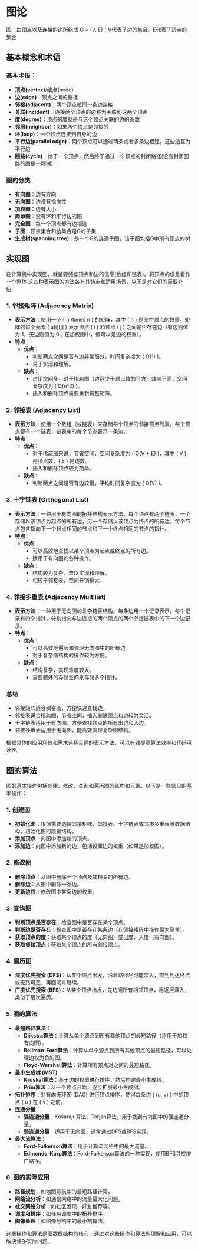 # 图论
图：由顶点以及连接的边所组成
G = (V, E)：V代表了边的集合，E代表了顶点的集合
## 基本概念和术语
### 基本术语：
- **顶点(vertex)**/结点(node)
- **边(edge)**：顶点之间的路径
- **邻接(adjacent)**：两个顶点被同一条边连接
- **关联(incident)**：连接两个顶点的边称为关联到这两个顶点
- **度(degree)**：顶点的度就是与这个顶点关联的边的条数
- **邻居(neighbor)**：如果两个顶点是邻接的
- **环(loop)**：一个顶点连接到自身的边
- **平行边(parallel edge)**：两个顶点可以通过两条或者多条边相连，这些边互为平行边
- **回路(cycle)**：始于一个顶点，然后终于通过一个顶点的封闭路径(没有封闭回路的图是一颗树)

### 图的分类
- **有向图**：边有方向
- **无向图**：边没有指向性
- **加权图**：边有大小
- **简单图**：没有环和平行边的图
- **完全图**：每一个顶点都有边相连
- **子图**：顶点集合和边集合是G的子集
- **生成树(spanning tree)**：是一个G的连通子图，该子图包括G中所有顶点的树

## 实现图
在计算机中实现图，就是要储存顶点和边的信息(数组和链表)。将顶点的信息看作一个整体
这四种表示图的方法各有其特点和适用场景，以下是对它们的简要介绍：

### 1. 邻接矩阵 (Adjacency Matrix)
- **表示方法**：使用一个 \( n \times n \) 的矩阵，其中 \( n \) 是图中顶点的数量。矩阵的每个元素 \( a[i][j] \) 表示顶点 \( i \) 和顶点 \( j \) 之间是否存在边（有边则值为 1，无边则值为 0；在加权图中，值可以是边的权重）。
- **特点**：
  - **优点**：
    - 判断两点之间是否有边非常高效，时间复杂度为 \( O(1) \)。
    - 易于实现和理解。
  - **缺点**：
    - 占用空间多，对于稀疏图（边远少于顶点数的平方）效率不高，空间复杂度为 \( O(n^2) \)。
    - 插入和删除顶点需要重新调整矩阵。

### 2. 邻接表 (Adjacency List)
- **表示方法**：使用一个数组（或链表）来存储每个顶点的邻接顶点列表。每个顶点都有一个链表，链表中的每个节点表示一条边。
- **特点**：
  - **优点**：
    - 对于稀疏图来说，节省空间，空间复杂度为 \( O(V + E) \)，其中 \( V \) 是顶点数，\( E \) 是边数。
    - 插入和删除顶点较为简单。
  - **缺点**：
    - 判断两点之间是否有边较慢，平均时间复杂度为 \( O(V) \)。

### 3. 十字链表 (Orthogonal List)
- **表示方法**：一种用于有向图的拓扑结构表示方法。每个顶点有两个链表，一个存储以该顶点为起点的所有边，另一个存储以该顶点为终点的所有边。每个节点包含指向下一个起点相同的节点和下一个终点相同的节点的指针。
- **特点**：
  - **优点**：
    - 可以高效地查找以某个顶点为起点或终点的所有边。
    - 适用于有向图的各种操作。
  - **缺点**：
    - 结构较为复杂，难以实现和理解。
    - 相较于邻接表，空间开销稍大。

### 4. 邻接多重表 (Adjacency Multilist)
- **表示方法**：一种用于无向图的复杂链表结构。每条边用一个记录表示，每个记录有四个指针，分别指向与边连接的两个顶点的两个邻接链表中的下一个边记录。
- **特点**：
  - **优点**：
    - 可以高效地遍历和管理无向图中的所有边。
    - 对于复杂图结构的操作较为方便。
  - **缺点**：
    - 结构复杂，实现难度较大。
    - 需要额外的存储空间来存储多个指针。

### 总结
- 邻接矩阵适合稠密图，方便快速查找边。
- 邻接表适合稀疏图，节省空间，插入删除顶点和边较为灵活。
- 十字链表适用于有向图，方便查找顶点的所有出边和入边。
- 邻接多重表适用于无向图，能高效管理复杂图结构。

根据具体的应用场景和需求选择合适的表示方法，可以有效提高算法效率和代码可读性。

## 图的算法

图的基本操作包括创建、修改、查询和遍历图的结构和元素。以下是一些常见的基本操作：

### 1. 创建图
- **初始化图**：根据需要选择邻接矩阵、邻接表、十字链表或邻接多重表等数据结构，初始化图的数据结构。
- **添加顶点**：向图中添加新的顶点。
- **添加边**：向图中添加新的边，包括设置边的权重（如果是加权图）。

### 2. 修改图
- **删除顶点**：从图中删除一个顶点及其相关的所有边。
- **删除边**：从图中删除一条边。
- **更新边权**：修改图中某条边的权重。

### 3. 查询图
- **判断顶点是否存在**：检查图中是否存在某个顶点。
- **判断边是否存在**：检查图中是否存在某条边（在邻接矩阵中操作最为简单）。
- **获取顶点的度**：获取某个顶点的度（无向图）或出度、入度（有向图）。
- **获取邻接顶点**：获取某个顶点的所有邻接顶点。

### 4. 遍历图
- **深度优先搜索 (DFS)**：从某个顶点出发，沿着路径尽可能深入，直到到达终点或无路可走，再回溯并继续。
- **广度优先搜索 (BFS)**：从某个顶点出发，先访问所有相邻顶点，再逐层深入，类似于层次遍历。

### 5. 图的算法
- **最短路径算法**：
  - **Dijkstra算法**：计算从单个源点到所有其他顶点的最短路径（适用于加权有向图）。
  - **Bellman-Ford算法**：计算从单个源点到所有其他顶点的最短路径，可以处理边权为负的图。
  - **Floyd-Warshall算法**：计算所有顶点对之间的最短路径。
- **最小生成树 (MST)**：
  - **Kruskal算法**：基于边的权重进行排序，然后构建最小生成树。
  - **Prim算法**：从一个顶点开始，逐步扩展最小生成树。
- **拓扑排序**：对有向无环图 (DAG) 进行顶点排序，使得每条边 \( (u, v) \) 中的顶点 \( u \) 在 \( v \) 之前。
- **连通分量**：
  - **强连通分量**：Kosaraju算法、Tarjan算法，用于找到有向图中的强连通分量。
  - **弱连通分量**：适用于无向图，通常通过DFS或BFS实现。
- **最大流算法**：
  - **Ford-Fulkerson算法**：用于计算流网络中的最大流量。
  - **Edmonds-Karp算法**：Ford-Fulkerson算法的一种实现，使用BFS寻找增广路径。

### 6. 图的实际应用
- **路径规划**：如地图导航中的最短路径计算。
- **网络流分析**：如通信网络中的流量最大化问题。
- **社交网络分析**：如社区发现、好友推荐等。
- **调度和排序**：如任务调度中的拓扑排序。
- **图像处理**：如图像分割中的最小割算法。

这些操作和算法是图数据结构的核心，通过对这些操作和算法的理解和应用，可以解决许多实际问题。